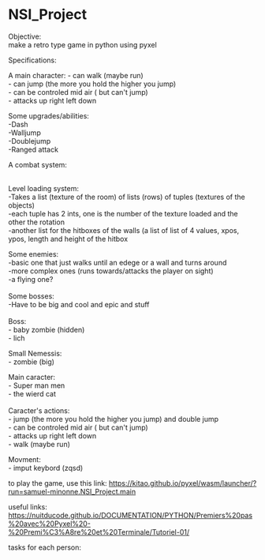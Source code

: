 # NSI_Project

Objective:</br>
make a retro type game in python using pyxel

Specifications:</br>

A main character:
    - can walk (maybe run)</br>
    - can jump (the more you hold the higher you jump)</br>
    - can be controled mid air ( but can't jump)</br>
    - attacks up right left down</br>

    
    
Some upgrades/abilities:</br>
    -Dash</br>
    -Walljump</br>
    -Doublejump</br>
    -Ranged attack</br>

A combat system:</br>
</br>

Level loading system:</br>
    -Takes a list (texture of the room) of lists (rows) of tuples (textures of the objects)</br>
    -each tuple has 2 ints, one is the number of the texture loaded and the other the rotation</br>
    -another list for the hitboxes of the walls (a list of list of 4 values, xpos, ypos, length and height of the hitbox</br>

Some enemies:</br>
    -basic one that just walks until an edege or a wall and turns around</br>
    -more complex ones (runs towards/attacks the player on sight)</br>
    -a flying one?</br>
    </br>
Some bosses:</br>
    -Have to be big and cool and epic and stuff</br>
    </br>
Boss:</br>
    - baby zombie (hidden)</br>
    - lich</br>

Small Nemessis:</br>
               - zombie (big)</br>
               
 Main caracter:</br>
              - Super man men</br>
              - the wierd cat </br>
              </br>
      Caracter's actions:</br>
                         - jump (the more you hold the higher you jump) and double jump</br>
                         - can be controled mid air ( but can't jump)</br>
                         - attacks up right left down</br>
                         - walk (maybe run)</br>
                         
                         
      
              
 Movment:</br>
        - imput keybord (zqsd)</br>
             
        

to play the game, use this link: https://kitao.github.io/pyxel/wasm/launcher/?run=samuel-minonne.NSI_Project.main 

useful links:
https://nuitducode.github.io/DOCUMENTATION/PYTHON/Premiers%20pas%20avec%20Pyxel%20-%20Premi%C3%A8re%20et%20Terminale/Tutoriel-01/
</br>

tasks for each person:</br>


